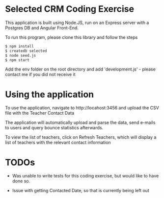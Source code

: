 # Selected CRM Coding Exercise

This application is built using Node.JS, run on an Express server with a Postgres DB and Angular Front-End.

To run this program, please clone this library and follow the steps

```sh
$ npm install
$ createdb selected
$ node seed.js
$ npm start
```

Add the env folder on the root directory and add 'development.js' - please contact me if you did not receive it

# Using the application

To use the application, navigate to http://locahost:3456 and upload the CSV file with the Teacher Contact Data

The application will automatically upload and parse the data, send e-mails to users and query bounce statistics afterwards.

To view the list of teachers, click on Refresh Teachers, which will display a list of teachers with the relevant contact information

# TODOs

* Was unable to write tests for this coding exercise, but would like to have done so.

* Issue with getting Contacted Date, so that is currently being left out
